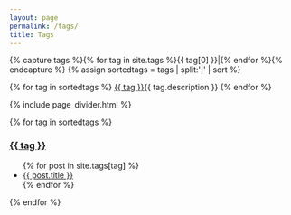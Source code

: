 ```yaml
---
layout: page
permalink: /tags/
title: Tags
---
```


{% capture tags %}{% for tag in site.tags %}{{ tag[0] }}|{% endfor %}{% endcapture %}
{% assign sortedtags = tags | split:'|' | sort %}

{% for tag in sortedtags %}
<a href="#{{ tag }}">{{ tag }}</a>{{ tag.description }}
{% endfor %}

{% include page_divider.html %}


{% for tag in sortedtags %}
<!--div id="{{ tag }}"-->
<h3><a href="{{ tag }}">{{ tag }}</a></h3>
<!--/div-->
<ul class="list-unstyled">
{% for post in site.tags[tag] %}
<li><a href="{{ post.url }}">{{ post.title }}</a></li>
{% endfor %}
</ul>
{% endfor %}
